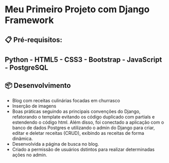 # Meu Primeiro Projeto com Django Framework
## 📋 Pré-requisitos: 
## Python - HTML5 - CSS3 - Bootstrap - JavaScript - PostgreSQL
## 📦 Desenvolvimento
- Blog com receitas culinárias focadas em churrasco
- Inserção de imagens
- Boas práticas seguindo as principais convenções do Django, refatorando o template evitando os código duplicado com partials e estendendo o código html. Além disso, foi conectado a aplicação com o banco de dados Postgres e utilizando o admin do Django para criar, editar e deletar receitas (CRUD), exibindo as receitas de forma dinâmica.
- Desenvolvida a página de busca no blog.
- Criado a permissão de usuários dstintos para realizar determinadas ações no admin.

  
 
